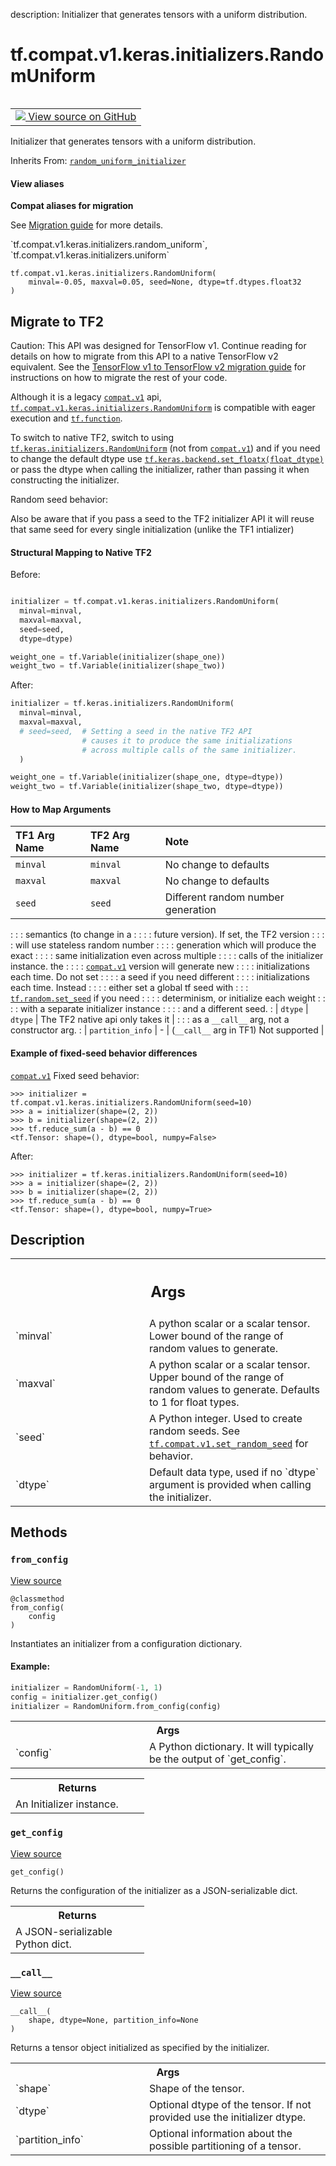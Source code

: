 description: Initializer that generates tensors with a uniform distribution.

<div itemscope itemtype="http://developers.google.com/ReferenceObject">
<meta itemprop="name" content="tf.compat.v1.keras.initializers.RandomUniform" />
<meta itemprop="path" content="Stable" />
<meta itemprop="property" content="__call__"/>
<meta itemprop="property" content="__init__"/>
<meta itemprop="property" content="from_config"/>
<meta itemprop="property" content="get_config"/>
</div>

# tf.compat.v1.keras.initializers.RandomUniform

<!-- Insert buttons and diff -->

<table class="tfo-notebook-buttons tfo-api nocontent" align="left">
<td>
  <a target="_blank" href="https://github.com/keras-team/keras/tree/v2.7.0/keras/initializers/initializers_v1.py#L163-L278">
    <img src="https://www.tensorflow.org/images/GitHub-Mark-32px.png" />
    View source on GitHub
  </a>
</td>
</table>



Initializer that generates tensors with a uniform distribution.

Inherits From: [`random_uniform_initializer`](../../../../../tf/compat/v1/random_uniform_initializer.md)

<section class="expandable">
  <h4 class="showalways">View aliases</h4>
  <p>
<b>Compat aliases for migration</b>
<p>See
<a href="https://www.tensorflow.org/guide/migrate">Migration guide</a> for
more details.</p>
<p>`tf.compat.v1.keras.initializers.random_uniform`, `tf.compat.v1.keras.initializers.uniform`</p>
</p>
</section>

<pre class="devsite-click-to-copy prettyprint lang-py tfo-signature-link">
<code>tf.compat.v1.keras.initializers.RandomUniform(
    minval=-0.05, maxval=0.05, seed=None, dtype=tf.dtypes.float32
)
</code></pre>





 <section><devsite-expandable expanded>
 <h2 class="showalways">Migrate to TF2</h2>

Caution: This API was designed for TensorFlow v1.
Continue reading for details on how to migrate from this API to a native
TensorFlow v2 equivalent. See the
[TensorFlow v1 to TensorFlow v2 migration guide](https://www.tensorflow.org/guide/migrate)
for instructions on how to migrate the rest of your code.

Although it is a legacy <a href="../../../../../tf/compat/v1.md"><code>compat.v1</code></a> api,
<a href="../../../../../tf/compat/v1/keras/initializers/RandomUniform.md"><code>tf.compat.v1.keras.initializers.RandomUniform</code></a> is compatible with eager
execution and <a href="../../../../../tf/function.md"><code>tf.function</code></a>.

To switch to native TF2, switch to using
<a href="../../../../../tf/keras/initializers/RandomUniform.md"><code>tf.keras.initializers.RandomUniform</code></a> (not from <a href="../../../../../tf/compat/v1.md"><code>compat.v1</code></a>) and
if you need to change the default dtype use
<a href="../../../../../tf/keras/backend/set_floatx.md"><code>tf.keras.backend.set_floatx(float_dtype)</code></a>
or pass the dtype when calling the initializer, rather than passing it
when constructing the initializer.

Random seed behavior:

Also be aware that if you pass a seed to the TF2 initializer
API it will reuse that same seed for every single initialization
(unlike the TF1 intializer)

#### Structural Mapping to Native TF2

Before:

```python

initializer = tf.compat.v1.keras.initializers.RandomUniform(
  minval=minval,
  maxval=maxval,
  seed=seed,
  dtype=dtype)

weight_one = tf.Variable(initializer(shape_one))
weight_two = tf.Variable(initializer(shape_two))
```

After:

```python
initializer = tf.keras.initializers.RandomUniform(
  minval=minval,
  maxval=maxval,
  # seed=seed,  # Setting a seed in the native TF2 API
                # causes it to produce the same initializations
                # across multiple calls of the same initializer.
  )

weight_one = tf.Variable(initializer(shape_one, dtype=dtype))
weight_two = tf.Variable(initializer(shape_two, dtype=dtype))
```

#### How to Map Arguments

| TF1 Arg Name      | TF2 Arg Name    | Note                       |
| :---------------- | :-------------- | :------------------------- |
| `minval`            | `minval`          | No change to defaults |
| `maxval`          | `maxval`        | No change to defaults |
| `seed`            | `seed`          | Different random number generation |
:                    :        : semantics (to change in a :
:                    :        : future version). If set, the TF2 version :
:                    :        : will use stateless random number :
:                    :        : generation which will produce the exact :
:                    :        : same initialization even across multiple :
:                    :        : calls of the initializer instance. the :
:                    :        : <a href="../../../../../tf/compat/v1.md"><code>compat.v1</code></a> version will generate new :
:                    :        : initializations each time. Do not set :
:                    :        : a seed if you need different          :
:                    :        : initializations each time. Instead    :
:                    :        : either set a global tf seed with
:                    :        : <a href="../../../../../tf/random/set_seed.md"><code>tf.random.set_seed</code></a> if you need :
:                    :        : determinism, or initialize each weight :
:                    :        : with a separate initializer instance  :
:                    :        : and a different seed.                 :
| `dtype`           | `dtype`  | The TF2 native api only takes it  |
:                   :      : as a `__call__` arg, not a constructor arg. :
| `partition_info`  | -    |  (`__call__` arg in TF1) Not supported      |

#### Example of fixed-seed behavior differences

<a href="../../../../../tf/compat/v1.md"><code>compat.v1</code></a> Fixed seed behavior:

```
>>> initializer = tf.compat.v1.keras.initializers.RandomUniform(seed=10)
>>> a = initializer(shape=(2, 2))
>>> b = initializer(shape=(2, 2))
>>> tf.reduce_sum(a - b) == 0
<tf.Tensor: shape=(), dtype=bool, numpy=False>
```

After:

```
>>> initializer = tf.keras.initializers.RandomUniform(seed=10)
>>> a = initializer(shape=(2, 2))
>>> b = initializer(shape=(2, 2))
>>> tf.reduce_sum(a - b) == 0
<tf.Tensor: shape=(), dtype=bool, numpy=True>
```



 </aside></devsite-expandable></section>

<h2>Description</h2>

<!-- Placeholder for "Used in" -->


<!-- Tabular view -->
 <table class="responsive fixed orange">
<colgroup><col width="214px"><col></colgroup>
<tr><th colspan="2"><h2 class="add-link">Args</h2></th></tr>

<tr>
<td>
`minval`
</td>
<td>
A python scalar or a scalar tensor. Lower bound of the range of
random values to generate.
</td>
</tr><tr>
<td>
`maxval`
</td>
<td>
A python scalar or a scalar tensor. Upper bound of the range of
random values to generate.  Defaults to 1 for float types.
</td>
</tr><tr>
<td>
`seed`
</td>
<td>
A Python integer. Used to create random seeds. See
<a href="../../../../../tf/compat/v1/set_random_seed.md"><code>tf.compat.v1.set_random_seed</code></a> for behavior.
</td>
</tr><tr>
<td>
`dtype`
</td>
<td>
Default data type, used if no `dtype` argument is provided when
calling the initializer.
</td>
</tr>
</table>




## Methods

<h3 id="from_config"><code>from_config</code></h3>

<a target="_blank" href="/code/stable/tensorflow/python/ops/init_ops.py">View source</a>

<pre class="devsite-click-to-copy prettyprint lang-py tfo-signature-link">
<code>@classmethod</code>
<code>from_config(
    config
)
</code></pre>

Instantiates an initializer from a configuration dictionary.


#### Example:



```python
initializer = RandomUniform(-1, 1)
config = initializer.get_config()
initializer = RandomUniform.from_config(config)
```

<!-- Tabular view -->
 <table class="responsive fixed orange">
<colgroup><col width="214px"><col></colgroup>
<tr><th colspan="2">Args</th></tr>

<tr>
<td>
`config`
</td>
<td>
A Python dictionary. It will typically be the output of
`get_config`.
</td>
</tr>
</table>



<!-- Tabular view -->
 <table class="responsive fixed orange">
<colgroup><col width="214px"><col></colgroup>
<tr><th colspan="2">Returns</th></tr>
<tr class="alt">
<td colspan="2">
An Initializer instance.
</td>
</tr>

</table>



<h3 id="get_config"><code>get_config</code></h3>

<a target="_blank" href="/code/stable/tensorflow/python/ops/init_ops.py">View source</a>

<pre class="devsite-click-to-copy prettyprint lang-py tfo-signature-link">
<code>get_config()
</code></pre>

Returns the configuration of the initializer as a JSON-serializable dict.


<!-- Tabular view -->
 <table class="responsive fixed orange">
<colgroup><col width="214px"><col></colgroup>
<tr><th colspan="2">Returns</th></tr>
<tr class="alt">
<td colspan="2">
A JSON-serializable Python dict.
</td>
</tr>

</table>



<h3 id="__call__"><code>__call__</code></h3>

<a target="_blank" href="/code/stable/tensorflow/python/ops/init_ops.py">View source</a>

<pre class="devsite-click-to-copy prettyprint lang-py tfo-signature-link">
<code>__call__(
    shape, dtype=None, partition_info=None
)
</code></pre>

Returns a tensor object initialized as specified by the initializer.


<!-- Tabular view -->
 <table class="responsive fixed orange">
<colgroup><col width="214px"><col></colgroup>
<tr><th colspan="2">Args</th></tr>

<tr>
<td>
`shape`
</td>
<td>
Shape of the tensor.
</td>
</tr><tr>
<td>
`dtype`
</td>
<td>
Optional dtype of the tensor. If not provided use the initializer
dtype.
</td>
</tr><tr>
<td>
`partition_info`
</td>
<td>
Optional information about the possible partitioning of a
tensor.
</td>
</tr>
</table>





